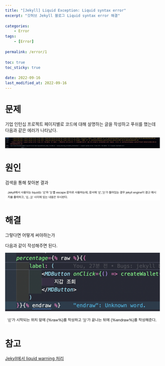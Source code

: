 ```yaml
---
title: "[Jekyll] Liquid Exception: Liquid syntax error"
excerpt: "깃허브 Jekyll 블로그 Liquid syntax error 해결"

categories:
    - Error
tags:
    - [Error]

permalink: /error/1

toc: true
toc_sticky: true

date: 2022-09-16
last_modified_at: 2022-09-16
---
```


# 문제

기업 인턴십 프로젝트 페이지별로 코드에 대해 설명하는 글을 작성하고 푸쉬를 했는데 다음과 같은 에러가 나타났다.

![](../../assets/images/posts_img/Blog/2022-10-23-error.png)

# 원인

검색을 통해 찾아본 결과

![](../../assets/images/posts_img/Blog/2022-10-23-error3.png)

# 해결

그렇다면 어떻게 써야하는가

다음과 같이 작성해주면 된다.

![](../../assets/images/posts_img/Blog/2022-10-23-error2.png)

![](../../assets/images/posts_img/Blog/2022-10-23-error4.png)

# 참고

[Jekyll에서 liquid warning 처리](http://jmjeong.com/escape-in-liquid-syntax/)
